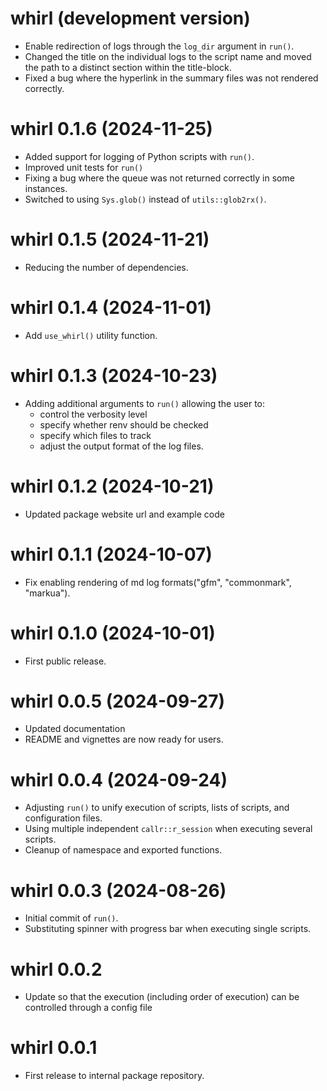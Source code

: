 # whirl (development version)
* Enable redirection of logs through the `log_dir` argument in `run()`. 
* Changed the title on the individual logs to the script name and moved the path to a distinct section within the title-block. 
* Fixed a bug where the hyperlink in the summary files was not rendered correctly.

# whirl 0.1.6 (2024-11-25)
* Added support for logging of Python scripts with `run()`.
* Improved unit tests for `run()`
* Fixing a bug where the queue was not returned correctly in some instances.
* Switched to using `Sys.glob()` instead of `utils::glob2rx()`.

# whirl 0.1.5 (2024-11-21)
* Reducing the number of dependencies.

# whirl 0.1.4 (2024-11-01)
* Add `use_whirl()` utility function.

# whirl 0.1.3 (2024-10-23)
* Adding additional arguments to `run()` allowing the user to: 
  - control the verbosity level 
  - specify whether renv should be checked
  - specify which files to track
  - adjust the output format of the log files. 

# whirl 0.1.2 (2024-10-21)
* Updated package website url and example code

# whirl 0.1.1 (2024-10-07)  
* Fix enabling rendering of md log formats("gfm", "commonmark", "markua").

# whirl 0.1.0 (2024-10-01)
* First public release.

# whirl 0.0.5 (2024-09-27)
* Updated documentation
* README and vignettes are now ready for users.

# whirl 0.0.4 (2024-09-24)
* Adjusting `run()` to unify execution of scripts, lists of scripts, and configuration files.
* Using multiple independent `callr::r_session` when executing several scripts.
* Cleanup of namespace and exported functions.

# whirl 0.0.3 (2024-08-26)
* Initial commit of `run()`.
* Substituting spinner with progress bar when executing single scripts.

# whirl 0.0.2
* Update so that the execution (including order of execution) can be controlled through a config file

# whirl 0.0.1
* First release to internal package repository.
